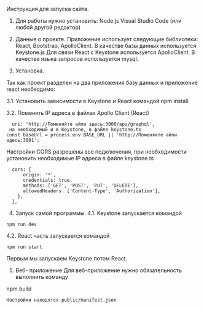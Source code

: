 
Инструкция для запуска сайта.
1.	Для работы нужно установить:
 Node.js
 Visual Studio Code (или любой другой редактор)
2.	Данные о проекте.
Приложение использует следующие библиотеки: React, Bootstrap, ApolloClient.
В качестве базы данных используется Keystone.js
Для связи React с Keystone используется ApolloClient.
В качестве языка запросов используется mysql.

3.	Установка.
   
Так как проект разделен на два приложения базу данных и приложение react необходимо:

3.1. Установить зависимости в Keystone и React командой npm install.

3.2. Поменять IP адреса в файлах Apollo Client (React)
```
  uri: 'http://Поменяйте айпи здесь:3000/api/graphql',
 на необходимый и в Keystone, в файле keystone.ts
const baseUrl = process.env.BASE_URL || 'http://Поменяйте айпи здесь:3001';
```
Настройки CORS разрешены все подключения, при необходимости установить необходимые IP адреса в файле keystone.ts
```
  cors: {
      origin: '*', 
      credentials: true,
      methods: ['GET', 'POST', 'PUT', 'DELETE'], 
      allowedHeaders: ['Content-Type', 'Authorization'],
    },
  },
```

4.	Запуск самой программы.
4.1.	Keystone запускается командой
```
npm run dev
```
4.2.	React часть запускается командой 
```
npm run start
```
Первым мы запускаем Keystone потом React.

5.	Веб- приложение
Для веб-приложение нужно обязательность выполнить команду

npm build
```
Настройки находятся public/manifest.json



